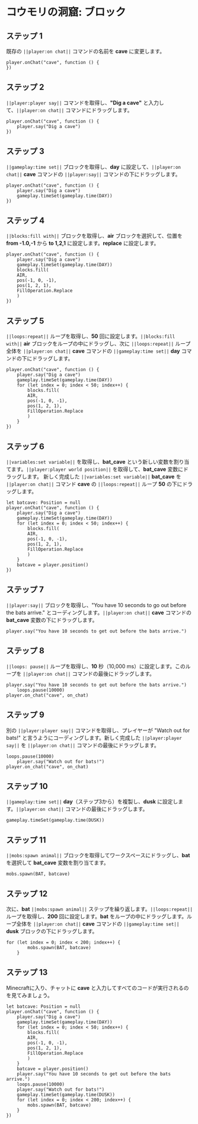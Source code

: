 # コウモリの洞窟: ブロック

## ステップ 1
既存の ``||player:on chat||`` コマンドの名前を **cave** に変更します。

```blocks
player.onChat("cave", function () {
})
```

## ステップ 2

``||player:player say||`` コマンドを取得し、**"Dig a cave"** と入力して、``||player:on chat||`` コマンドにドラッグします。

```blocks
player.onChat("cave", function () {
    player.say("Dig a cave")
})
```

## ステップ 3

``||gameplay:time set||`` ブロックを取得し、**day** に設定して、``||player:on chat||`` **cave** コマンドの ``||player:say||`` コマンドの下にドラッグします。

```blocks
player.onChat("cave", function () {
    player.say("Dig a cave")
    gameplay.timeSet(gameplay.time(DAY))
})
```

## ステップ 4

``||blocks:fill with||`` ブロックを取得し、**air** ブロックを選択して、位置を **from -1.0,-1** から **to 1,2,1** に設定します。**replace** に設定します。

```blocks
player.onChat("cave", function () {
    player.say("Dig a cave")
    gameplay.timeSet(gameplay.time(DAY))
    blocks.fill(
    AIR,
    pos(-1, 0, -1),
    pos(1, 2, 1),
    FillOperation.Replace
    )
})
```

## ステップ 5

``||loops:repeat||`` ループを取得し、**50** 回に設定します。``||blocks:fill with||`` **air** ブロックをループの中にドラッグし、次に ``||loops:repeat||`` ループ全体を ``||player:on chat||`` **cave** コマンドの ``||gameplay:time set||`` **day** コマンドの下にドラッグします。

```blocks
player.onChat("cave", function () {
    player.say("Dig a cave")
    gameplay.timeSet(gameplay.time(DAY))
    for (let index = 0; index < 50; index++) {
        blocks.fill(
        AIR,
        pos(-1, 0, -1),
        pos(1, 2, 1),
        FillOperation.Replace
        )
    }
})
```

## ステップ 6

``||variables:set variable||`` を取得し、**bat_cave** という新しい変数を割り当てます。``||player:player world position||`` を取得して、**bat_cave** 変数にドラッグします。
新しく完成した ``||variables:set variable||`` **bat_cave** を ``||player:on chat||`` コマンド **cave** の ``||loops:repeat||`` ループ **50** の下にドラッグします。

```blocks
let batcave: Position = null
player.onChat("cave", function () {
    player.say("Dig a cave")
    gameplay.timeSet(gameplay.time(DAY))
    for (let index = 0; index < 50; index++) {
        blocks.fill(
        AIR,
        pos(-1, 0, -1),
        pos(1, 2, 1),
        FillOperation.Replace
        )
    }
    batcave = player.position()
})
```

## ステップ 7

``||player:say||`` ブロックを取得し、"You have 10 seconds to go out before the bats arrive." とコーディングします。``||player:on chat||`` **cave** コマンドの **bat_cave** 変数の下にドラッグします。

```blocks
player.say("You have 10 seconds to get out before the bats arrive.")
```

## ステップ 8

``||loops: pause||`` ループを取得し、**10** 秒（10,000 ms）に設定します。このループを ``||player:on chat||`` コマンドの最後にドラッグします。

```blocks
player.say("You have 10 seconds to get out before the bats arrive.")
    loops.pause(10000)
player.on_chat("cave", on_chat)
```

## ステップ 9

別の ``||player:player say||`` コマンドを取得し、プレイヤーが "Watch out for bats!" と言うようにコーディングします。新しく完成した ``||player:player say||`` を ``||player:on chat||`` コマンドの最後にドラッグします。

```blocks
loops.pause(10000)
    player.say("Watch out for bats!")
player.on_chat("cave", on_chat)
```

## ステップ 10

``||gameplay:time set||`` **day**（ステップ3から）を複製し、**dusk** に設定します。``||player:on chat||`` コマンドの最後にドラッグします。

```blocks
gameplay.timeSet(gameplay.time(DUSK))
```

## ステップ 11

``||mobs:spawn animal||`` ブロックを取得してワークスペースにドラッグし、**bat** を選択して **bat_cave** 変数を割り当てます。

```blocks
mobs.spawn(BAT, batcave)
```

## ステップ 12

次に、**bat** ``||mobs:spawn animal||`` ステップを繰り返します。``||loops:repeat||`` ループを取得し、**200** 回に設定します。**bat** をループの中にドラッグします。ループ全体を ``||player:on chat||`` **cave** コマンドの ``||gameplay:time set||`` **dusk** ブロックの下にドラッグします。

```blocks
for (let index = 0; index < 200; index++) {
        mobs.spawn(BAT, batcave)
    }
```

## ステップ 13

Minecraftに入り、チャットに **cave** と入力してすべてのコードが実行されるのを見てみましょう。

```blocks
let batcave: Position = null
player.onChat("cave", function () {
    player.say("Dig a cave")
    gameplay.timeSet(gameplay.time(DAY))
    for (let index = 0; index < 50; index++) {
        blocks.fill(
        AIR,
        pos(-1, 0, -1),
        pos(1, 2, 1),
        FillOperation.Replace
        )
    }
    batcave = player.position()
    player.say("You have 10 seconds to get out before the bats arrive.")
    loops.pause(10000)
    player.say("Watch out for bats!")
    gameplay.timeSet(gameplay.time(DUSK))
    for (let index = 0; index < 200; index++) {
        mobs.spawn(BAT, batcave)
    }
})
```